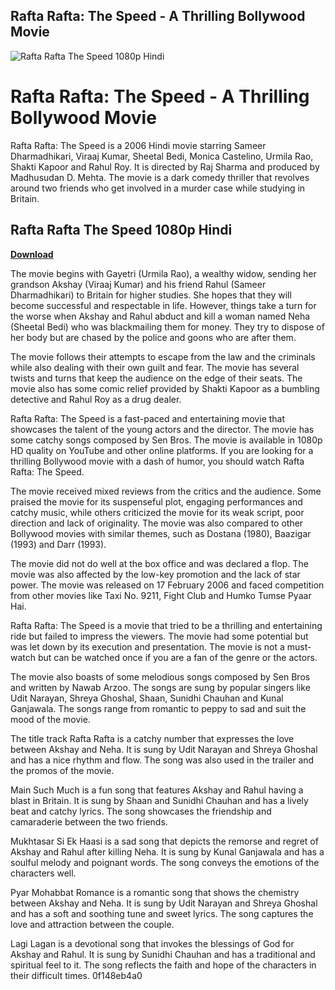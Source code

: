 ## Rafta Rafta: The Speed - A Thrilling Bollywood Movie

 
![Rafta Rafta The Speed 1080p Hindi](https://encrypted-tbn3.gstatic.com/images?q=tbn:ANd9GcQs_drKoeF8P13rLtodN9r77O_ehH0DAkNQG21CfBK564FYscFctKwS24OH)

 
# Rafta Rafta: The Speed - A Thrilling Bollywood Movie
 
Rafta Rafta: The Speed is a 2006 Hindi movie starring Sameer Dharmadhikari, Viraaj Kumar, Sheetal Bedi, Monica Castelino, Urmila Rao, Shakti Kapoor and Rahul Roy. It is directed by Raj Sharma and produced by Madhusudan D. Mehta. The movie is a dark comedy thriller that revolves around two friends who get involved in a murder case while studying in Britain.
 
## Rafta Rafta The Speed 1080p Hindi


[**Download**](https://www.google.com/url?q=https%3A%2F%2Ftiurll.com%2F2tKCS9&sa=D&sntz=1&usg=AOvVaw2jKjESqsvvvGgx3n5tbkCW)

 
The movie begins with Gayetri (Urmila Rao), a wealthy widow, sending her grandson Akshay (Viraaj Kumar) and his friend Rahul (Sameer Dharmadhikari) to Britain for higher studies. She hopes that they will become successful and respectable in life. However, things take a turn for the worse when Akshay and Rahul abduct and kill a woman named Neha (Sheetal Bedi) who was blackmailing them for money. They try to dispose of her body but are chased by the police and goons who are after them.
 
The movie follows their attempts to escape from the law and the criminals while also dealing with their own guilt and fear. The movie has several twists and turns that keep the audience on the edge of their seats. The movie also has some comic relief provided by Shakti Kapoor as a bumbling detective and Rahul Roy as a drug dealer.
 
Rafta Rafta: The Speed is a fast-paced and entertaining movie that showcases the talent of the young actors and the director. The movie has some catchy songs composed by Sen Bros. The movie is available in 1080p HD quality on YouTube and other online platforms. If you are looking for a thrilling Bollywood movie with a dash of humor, you should watch Rafta Rafta: The Speed.
  
The movie received mixed reviews from the critics and the audience. Some praised the movie for its suspenseful plot, engaging performances and catchy music, while others criticized the movie for its weak script, poor direction and lack of originality. The movie was also compared to other Bollywood movies with similar themes, such as Dostana (1980), Baazigar (1993) and Darr (1993).
 
The movie did not do well at the box office and was declared a flop. The movie was also affected by the low-key promotion and the lack of star power. The movie was released on 17 February 2006 and faced competition from other movies like Taxi No. 9211, Fight Club and Humko Tumse Pyaar Hai.
 
Rafta Rafta: The Speed is a movie that tried to be a thrilling and entertaining ride but failed to impress the viewers. The movie had some potential but was let down by its execution and presentation. The movie is not a must-watch but can be watched once if you are a fan of the genre or the actors.
  
The movie also boasts of some melodious songs composed by Sen Bros and written by Nawab Arzoo. The songs are sung by popular singers like Udit Narayan, Shreya Ghoshal, Shaan, Sunidhi Chauhan and Kunal Ganjawala. The songs range from romantic to peppy to sad and suit the mood of the movie.
 
The title track Rafta Rafta is a catchy number that expresses the love between Akshay and Neha. It is sung by Udit Narayan and Shreya Ghoshal and has a nice rhythm and flow. The song was also used in the trailer and the promos of the movie.
 
Main Such Much is a fun song that features Akshay and Rahul having a blast in Britain. It is sung by Shaan and Sunidhi Chauhan and has a lively beat and catchy lyrics. The song showcases the friendship and camaraderie between the two friends.
 
Mukhtasar Si Ek Haasi is a sad song that depicts the remorse and regret of Akshay and Rahul after killing Neha. It is sung by Kunal Ganjawala and has a soulful melody and poignant words. The song conveys the emotions of the characters well.
 
Pyar Mohabbat Romance is a romantic song that shows the chemistry between Akshay and Neha. It is sung by Udit Narayan and Shreya Ghoshal and has a soft and soothing tune and sweet lyrics. The song captures the love and attraction between the couple.
 
Lagi Lagan is a devotional song that invokes the blessings of God for Akshay and Rahul. It is sung by Sunidhi Chauhan and has a traditional and spiritual feel to it. The song reflects the faith and hope of the characters in their difficult times.
 0f148eb4a0
